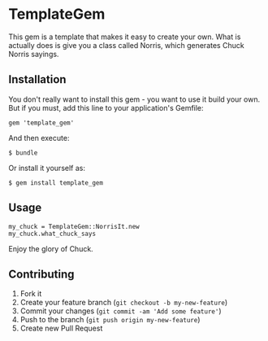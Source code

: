 # TemplateGem

This gem is a template that makes it easy to create your own. What is actually does is give you a class called Norris, which generates Chuck Norris sayings.

## Installation

You don't really want to install this gem - you want to use it build your own. But if you must, add this line to your application's Gemfile:

    gem 'template_gem'

And then execute:

    $ bundle

Or install it yourself as:

    $ gem install template_gem

## Usage

    my_chuck = TemplateGem::NorrisIt.new
    my_chuck.what_chuck_says

Enjoy the glory of Chuck.

## Contributing

1. Fork it
2. Create your feature branch (`git checkout -b my-new-feature`)
3. Commit your changes (`git commit -am 'Add some feature'`)
4. Push to the branch (`git push origin my-new-feature`)
5. Create new Pull Request
